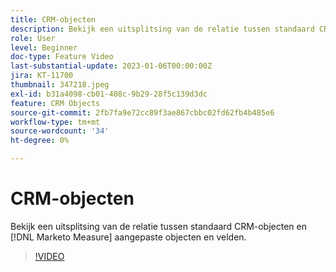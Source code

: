 ```yaml
---
title: CRM-objecten
description: Bekijk een uitsplitsing van de relatie tussen standaard CRM-objecten en [!DNL Marketo Measure] aangepaste objecten en velden.
role: User
level: Beginner
doc-type: Feature Video
last-substantial-update: 2023-01-06T00:00:00Z
jira: KT-11700
thumbnail: 347218.jpeg
exl-id: b31a4098-cb01-408c-9b29-28f5c139d3dc
feature: CRM Objects
source-git-commit: 2fb7fa9e72cc89f3ae867cbbc02fd62fb4b485e6
workflow-type: tm+mt
source-wordcount: '34'
ht-degree: 0%

---
```


# CRM-objecten

Bekijk een uitsplitsing van de relatie tussen standaard CRM-objecten en [!DNL Marketo Measure] aangepaste objecten en velden.

>[!VIDEO](https://video.tv.adobe.com/v/347218/?quality=12&learn=on)
